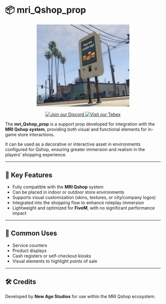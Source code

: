 # 📦 mri_Qshop_prop

<p align="center">
  <img src="./NewAgeProps.png" alt="mri_Qshop_prop" width="300"/>
</p>

<p align="center">
  <a href="https://discord.gg/SEU_LINK_AQUI" target="_blank">
    <img src="https://img.shields.io/badge/Join%20Discord-5865F2?style=flat&logo=discord&logoColor=white" alt="Join our Discord" width="200"/>
  </a>
  <a href="https://SEU_TEBEX_AQUI" target="_blank">
    <img src="https://img.shields.io/badge/Visit%20Tebex-FF5100?style=flat&logo=shopping-cart&logoColor=white" alt="Visit our Tebex" width="200"/>
  </a>
</p>

The **mri_Qshop_prop** is a support prop developed for integration with the **MRI Qshop system**, providing both visual and functional elements for in-game store interactions.  

It can be used as a decorative or interactive asset in environments configured for Qshop, ensuring greater immersion and realism in the players’ shopping experience.

---

## 🔑 Key Features
- Fully compatible with the **MRI Qshop** system  
- Can be placed in indoor or outdoor store environments  
- Supports visual customization (skins, textures, or city/company logos)  
- Integrated into the shopping flow to enhance roleplay immersion  
- Lightweight and optimized for **FiveM**, with no significant performance impact  

---

## 🎯 Common Uses
- Service counters  
- Product displays  
- Cash registers or self-checkout kiosks  
- Visual elements to highlight points of sale  

---

## 🛠️ Credits
Developed by **New Age Studios** for use within the MRI Qshop ecosystem.
